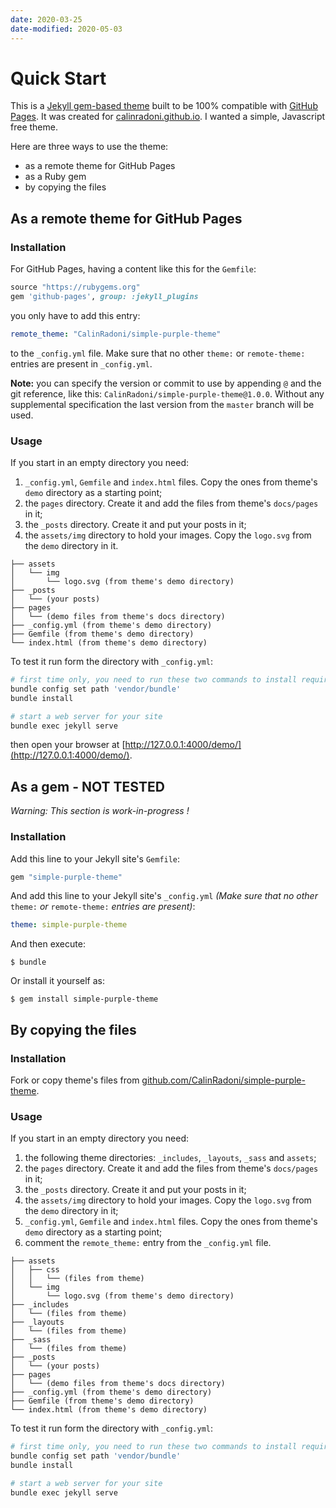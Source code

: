```yaml
---
date: 2020-03-25
date-modified: 2020-05-03
---
```


# Quick Start

This is a [Jekyll gem-based theme](https://jekyllrb.com/docs/themes/#understanding-gem-based-themes) built to be 100%
compatible with [GitHub Pages](https://pages.github.com/).
It was created for [calinradoni.github.io](https://calinradoni.github.io/).
I wanted a simple, Javascript free theme.

Here are three ways to use the theme:

* as a remote theme for GitHub Pages
* as a Ruby gem
* by copying the files

## As a remote theme for GitHub Pages

### Installation

For GitHub Pages, having a content like this for the `Gemfile`:

```ruby
source "https://rubygems.org"
gem 'github-pages', group: :jekyll_plugins
```

you only have to add this entry:

```yaml
remote_theme: "CalinRadoni/simple-purple-theme"
```

to the `_config.yml` file. Make sure that no other `theme:` or `remote-theme:`
entries are present in `_config.yml`.

**Note:** you can specify the version or commit to use by appending `@` and the
git reference, like this: `CalinRadoni/simple-purple-theme@1.0.0`. Without any
supplemental specification the last version from the `master` branch will be used.

### Usage

If you start in an empty directory you need:

1. `_config.yml`, `Gemfile` and `index.html` files. Copy the ones from theme's `demo` directory as a starting point;
2. the `pages` directory. Create it and add the files from theme's `docs/pages` in it;
3. the `_posts` directory. Create it and put your posts in it;
4. the `assets/img` directory to hold your images. Copy the `logo.svg` from the `demo` directory in it.

```tree
├── assets
│   └── img
│       └── logo.svg (from theme's demo directory)
├── _posts
│   └── (your posts)
├── pages
│   └── (demo files from theme's docs directory)
├── _config.yml (from theme's demo directory)
├── Gemfile (from theme's demo directory)
└── index.html (from theme's demo directory)
```

To test it run form the directory with `_config.yml`:

```sh
# first time only, you need to run these two commands to install required files
bundle config set path 'vendor/bundle'
bundle install

# start a web server for your site
bundle exec jekyll serve
```

then open your browser at [http://127.0.0.1:4000/demo/](http://127.0.0.1:4000/demo/).

## As a gem - NOT TESTED

*Warning: This section is work-in-progress !*

### Installation

Add this line to your Jekyll site's `Gemfile`:

```ruby
gem "simple-purple-theme"
```

And add this line to your Jekyll site's `_config.yml` *(Make sure that no other*
`theme:` *or* `remote-theme:` *entries are present)*:

```yaml
theme: simple-purple-theme
```

And then execute:

    $ bundle

Or install it yourself as:

    $ gem install simple-purple-theme

## By copying the files

### Installation

Fork or copy theme's files from [github.com/CalinRadoni/simple-purple-theme](https://github.com/CalinRadoni/simple-purple-theme).

### Usage

If you start in an empty directory you need:

1. the following theme directories: `_includes`, `_layouts`, `_sass` and `assets`;
2. the `pages` directory. Create it and add the files from theme's `docs/pages` in it;
3. the `_posts` directory. Create it and put your posts in it;
4. the `assets/img` directory to hold your images. Copy the `logo.svg` from the `demo` directory in it;
5. `_config.yml`, `Gemfile` and `index.html` files. Copy the ones from theme's `demo` directory as a starting point;
6. comment the `remote_theme:` entry from the `_config.yml` file.

```tree
├── assets
│   ├── css
│   │   └── (files from theme)
│   └── img
│       └── logo.svg (from theme's demo directory)
├── _includes
│   └── (files from theme)
├── _layouts
│   └── (files from theme)
├── _sass
│   └── (files from theme)
├── _posts
│   └── (your posts)
├── pages
│   └── (demo files from theme's docs directory)
├── _config.yml (from theme's demo directory)
├── Gemfile (from theme's demo directory)
└── index.html (from theme's demo directory)
```

To test it run form the directory with `_config.yml`:

```sh
# first time only, you need to run these two commands to install required files
bundle config set path 'vendor/bundle'
bundle install

# start a web server for your site
bundle exec jekyll serve
```
